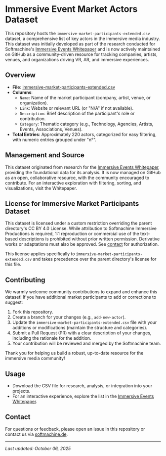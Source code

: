 # Immersive Event Market Actors Dataset

This repository hosts the `immersive-market-participants-extended.csv` dataset, a comprehensive list of key actors in the immersive media industry. This dataset was initially developed as part of the research conducted for Softmachine's [Immersive Events Whitepaper](https://softmachine.de/immersive-events-whitepaper) and is now actively maintained on GitHub as a community-driven resource for tracking companies, artists, venues, and organizations driving VR, AR, and immersive experiences.

## Overview
- **File**: [immersive-market-participants-extended.csv](immersive-market-participants-extended.csv)
- **Columns**:
  - `Name`: Name of the market participant (company, artist, venue, or organization).
  - `Link`: Website or relevant URL (or "N/A" if not available).
  - `Description`: Brief description of the participant's role or contribution.
  - `Category`: Thematic category (e.g., Technology, Agencies, Artists, Events, Associations, Venues).
- **Total Entries**: Approximately 220 actors, categorized for easy filtering, with numeric entries grouped under "n°".

## Management and Source
This dataset originated from research for the [Immersive Events Whitepaper](https://softmachine.de/immersive-events-whitepaper), providing the foundational data for its analysis. It is now managed on GitHub as an open, collaborative resource, with the community encouraged to contribute. For an interactive exploration with filtering, sorting, and visualizations, visit the Whitepaper.

## License for Immersive Market Participants Dataset

This dataset is licensed under a custom restriction overriding the parent directory's CC BY 4.0 License. While attribution to Softmachine Immersive Productions[](https://softmachine.de) is required, 1:1 reproduction or commercial use of the text-based descriptions is prohibited without prior written permission. Derivative works or adaptations must also be approved. See [contact](https://softmachine.de) for authorization.

This license applies specifically to `immersive-market-participants-extended.csv` and takes precedence over the parent directory's license for this file.

## Contributing
We warmly welcome community contributions to expand and enhance this dataset! If you have additional market participants to add or corrections to suggest:
1. Fork this repository.
2. Create a branch for your changes (e.g., `add-new-actor`).
3. Update the `immersive-market-participants-extended.csv` file with your additions or modifications (maintain the structure and categories).
4. Submit a Pull Request (PR) with a clear description of your changes, including the rationale for the addition.
5. Your contribution will be reviewed and merged by the Softmachine team.

Thank you for helping us build a robust, up-to-date resource for the immersive media community!

## Usage
- Download the CSV file for research, analysis, or integration into your projects.
- For an interactive experience, explore the list in the [Immersive Events Whitepaper](https://softmachine.de/immersive-events-whitepaper).

## Contact
For questions or feedback, please open an issue in this repository or contact us via [softmachine.de](https://softmachine.de).

---
*Last updated: October 06, 2025*

